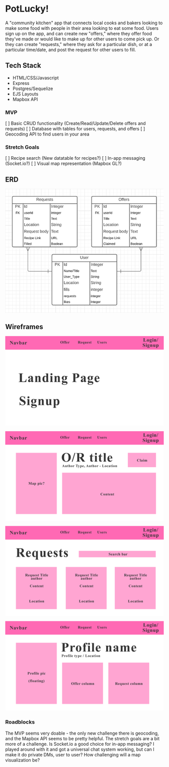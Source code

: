 # PotLucky!

A "community kitchen" app that connects local cooks and bakers looking to make some food with people in their area looking to eat some food. Users sign up on the app, and can create new "offers," where they offer food they've made or would like to make up for other users to come pick up. Or they can create "requests," where they ask for a particular dish, or at a particular time/date, and post the request for other users to fill.

## Tech Stack
- HTML/CSS/Javascript
- Express
- Postgres/Sequelize
- EJS Layouts
- Mapbox API

### MVP

[ ] Basic CRUD functionality (Create/Read/Update/Delete offers and requests)
[ ] Database with tables for users, requests, and offers
[ ] Geocoding API to find users in your area

### Stretch Goals

[ ] Recipe search (New datatable for recipes?)
[ ] In-app messaging (Socket.io?)
[ ] Visual map representation (Mapbox GL?)

## ERD

![ERD](images/ERD.png)

## Wireframes

![Landing](images/LandingPage.png)

![Show](images/ShowPage.png)

![Request](images/RequestPage.png)

![Profile](images/ProfilePage.png)

### Roadblocks

The MVP seems very doable - the only new challenge there is geocoding, and the Mapbox API seems to be pretty helpful. The stretch goals are a bit more of a challenge. Is Socket.io a good choice for in-app messaging? I played around with it and got a universal chat system working, but can I make it do private DMs, user to user? How challenging will a map visualization be? 